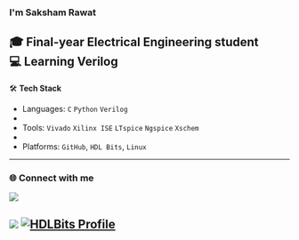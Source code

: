 ### I'm Saksham Rawat

🎓 Final-year Electrical Engineering student  
💻 Learning Verilog 
---
🛠️ **Tech Stack**  
- Languages: `C` `Python` `Verilog`
- 
- Tools: `Vivado` `Xilinx ISE` `LTspice` `Ngspice` `Xschem`
- 
- Platforms: `GitHub`, `HDL Bits`, `Linux`

---

### 🌐 Connect with me

<a href="mailto:sakshamrawatb26@gmail.com"><img src="https://img.shields.io/badge/Email-D14836?style=for-the-badge&logo=gmail&logoColor=white"/></a>

<a href="" target="_blank"><img src="https://img.shields.io/badge/GitHub-181717?style=for-the-badge&logo=github&logoColor=white"/></a>
[![HDLBits Profile](https://img.shields.io/badge/HDLBits-View%20My%20Work-blue?style=for-the-badge)](https://hdlbits.01xz.net/wiki/Special:VlgStats/Me)
---


